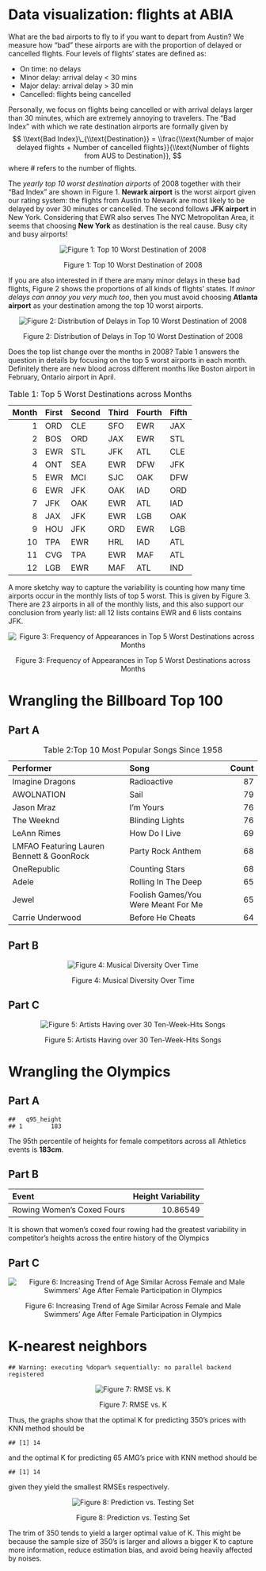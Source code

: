 # Data visualization: flights at ABIA

What are the bad airports to fly to if you want to depart from Austin?
We measure how “bad” these airports are with the proportion of delayed
or cancelled flights. Four levels of flights’ states are defined as:

-   On time: no delays
-   Minor delay: arrival delay \< 30 mins
-   Major delay: arrival delay > 30 min
-   Cancelled: flights being cancelled

Personally, we focus on flights being cancelled or with arrival delays
larger than 30 minutes, which are extremely annoying to travelers. The
“Bad Index” with which we rate destination airports are formally given
by
$$
\\text{Bad Index}\_{\\text{Destination}} = \\frac{\\text{Number of major delayed flights + Number of cancelled flights}}{\\text{Number of flights from AUS to Destination}},
$$
where \# refers to the number of flights.

The *yearly top 10 worst destination airports* of 2008 together with
their “Bad Index” are shown in Figure 1. **Newark airport** is the worst
airport given our rating system: the flights from Austin to Newark are
most likely to be delayed by over 30 minutes or cancelled. The second
follows **JFK airport** in New York. Considering that EWR also serves
The NYC Metropolitan Area, it seems that choosing **New York** as
destination is the real cause. Busy city and busy airports!

<div class="figure" style="text-align: center">

<img src="Exercise_1_files/figure-markdown_github/fig1-1.png" alt="Figure 1: Top 10 Worst Destination of 2008"  />
<p class="caption">
Figure 1: Top 10 Worst Destination of 2008
</p>

</div>

If you are also interested in if there are many minor delays in these
bad flights, Figure 2 shows the proportions of all kinds of flights’
states. If *minor delays can annoy you very much too*, then you must
avoid choosing **Atlanta airport** as your destination among the top 10
worst airports.

<div class="figure" style="text-align: center">

<img src="Exercise_1_files/figure-markdown_github/fig2-1.png" alt="Figure 2: Distribution of Delays in Top 10 Worst Destination of 2008"  />
<p class="caption">
Figure 2: Distribution of Delays in Top 10 Worst Destination of 2008
</p>

</div>

Does the top list change over the months in 2008? Table 1 answers the
question in details by focusing on the top 5 worst airports in each
month. Definitely there are new blood across different months like
Boston airport in February, Ontario airport in April.

<table class="table" style="margin-left: auto; margin-right: auto;">
<caption>
Table 1: Top 5 Worst Destinations across Months
</caption>
<thead>
<tr>
<th style="text-align:right;">
Month
</th>
<th style="text-align:left;">
First
</th>
<th style="text-align:left;">
Second
</th>
<th style="text-align:left;">
Third
</th>
<th style="text-align:left;">
Fourth
</th>
<th style="text-align:left;">
Fifth
</th>
</tr>
</thead>
<tbody>
<tr>
<td style="text-align:right;">
1
</td>
<td style="text-align:left;">
ORD
</td>
<td style="text-align:left;">
CLE
</td>
<td style="text-align:left;">
SFO
</td>
<td style="text-align:left;">
EWR
</td>
<td style="text-align:left;">
JAX
</td>
</tr>
<tr>
<td style="text-align:right;">
2
</td>
<td style="text-align:left;">
BOS
</td>
<td style="text-align:left;">
ORD
</td>
<td style="text-align:left;">
JAX
</td>
<td style="text-align:left;">
EWR
</td>
<td style="text-align:left;">
STL
</td>
</tr>
<tr>
<td style="text-align:right;">
3
</td>
<td style="text-align:left;">
EWR
</td>
<td style="text-align:left;">
STL
</td>
<td style="text-align:left;">
JFK
</td>
<td style="text-align:left;">
ATL
</td>
<td style="text-align:left;">
CLE
</td>
</tr>
<tr>
<td style="text-align:right;">
4
</td>
<td style="text-align:left;">
ONT
</td>
<td style="text-align:left;">
SEA
</td>
<td style="text-align:left;">
EWR
</td>
<td style="text-align:left;">
DFW
</td>
<td style="text-align:left;">
JFK
</td>
</tr>
<tr>
<td style="text-align:right;">
5
</td>
<td style="text-align:left;">
EWR
</td>
<td style="text-align:left;">
MCI
</td>
<td style="text-align:left;">
SJC
</td>
<td style="text-align:left;">
OAK
</td>
<td style="text-align:left;">
DFW
</td>
</tr>
<tr>
<td style="text-align:right;">
6
</td>
<td style="text-align:left;">
EWR
</td>
<td style="text-align:left;">
JFK
</td>
<td style="text-align:left;">
OAK
</td>
<td style="text-align:left;">
IAD
</td>
<td style="text-align:left;">
ORD
</td>
</tr>
<tr>
<td style="text-align:right;">
7
</td>
<td style="text-align:left;">
JFK
</td>
<td style="text-align:left;">
OAK
</td>
<td style="text-align:left;">
EWR
</td>
<td style="text-align:left;">
ATL
</td>
<td style="text-align:left;">
IAD
</td>
</tr>
<tr>
<td style="text-align:right;">
8
</td>
<td style="text-align:left;">
JAX
</td>
<td style="text-align:left;">
JFK
</td>
<td style="text-align:left;">
EWR
</td>
<td style="text-align:left;">
LGB
</td>
<td style="text-align:left;">
OAK
</td>
</tr>
<tr>
<td style="text-align:right;">
9
</td>
<td style="text-align:left;">
HOU
</td>
<td style="text-align:left;">
JFK
</td>
<td style="text-align:left;">
ORD
</td>
<td style="text-align:left;">
EWR
</td>
<td style="text-align:left;">
LGB
</td>
</tr>
<tr>
<td style="text-align:right;">
10
</td>
<td style="text-align:left;">
TPA
</td>
<td style="text-align:left;">
EWR
</td>
<td style="text-align:left;">
HRL
</td>
<td style="text-align:left;">
IAD
</td>
<td style="text-align:left;">
ATL
</td>
</tr>
<tr>
<td style="text-align:right;">
11
</td>
<td style="text-align:left;">
CVG
</td>
<td style="text-align:left;">
TPA
</td>
<td style="text-align:left;">
EWR
</td>
<td style="text-align:left;">
MAF
</td>
<td style="text-align:left;">
ATL
</td>
</tr>
<tr>
<td style="text-align:right;">
12
</td>
<td style="text-align:left;">
LGB
</td>
<td style="text-align:left;">
EWR
</td>
<td style="text-align:left;">
MAF
</td>
<td style="text-align:left;">
ATL
</td>
<td style="text-align:left;">
IND
</td>
</tr>
</tbody>
</table>

A more sketchy way to capture the variability is counting how many time
airports occur in the monthly lists of top 5 worst. This is given by
Figure 3. There are 23 airports in all of the monthly lists, and this
also support our conclusion from yearly list: all 12 lists contains EWR
and 6 lists contains JFK.

<div class="figure" style="text-align: center">

<img src="Exercise_1_files/figure-markdown_github/fig3-1.png" alt="Figure 3: Frequency of Appearances in Top 5 Worst Destinations across Months"  />
<p class="caption">
Figure 3: Frequency of Appearances in Top 5 Worst Destinations across
Months
</p>

</div>

# Wrangling the Billboard Top 100

## Part A

<table class="table" style="margin-left: auto; margin-right: auto;">
<caption>
Table 2:Top 10 Most Popular Songs Since 1958
</caption>
<thead>
<tr>
<th style="text-align:left;">
Performer
</th>
<th style="text-align:left;">
Song
</th>
<th style="text-align:right;">
Count
</th>
</tr>
</thead>
<tbody>
<tr>
<td style="text-align:left;">
Imagine Dragons
</td>
<td style="text-align:left;">
Radioactive
</td>
<td style="text-align:right;">
87
</td>
</tr>
<tr>
<td style="text-align:left;">
AWOLNATION
</td>
<td style="text-align:left;">
Sail
</td>
<td style="text-align:right;">
79
</td>
</tr>
<tr>
<td style="text-align:left;">
Jason Mraz
</td>
<td style="text-align:left;">
I’m Yours
</td>
<td style="text-align:right;">
76
</td>
</tr>
<tr>
<td style="text-align:left;">
The Weeknd
</td>
<td style="text-align:left;">
Blinding Lights
</td>
<td style="text-align:right;">
76
</td>
</tr>
<tr>
<td style="text-align:left;">
LeAnn Rimes
</td>
<td style="text-align:left;">
How Do I Live
</td>
<td style="text-align:right;">
69
</td>
</tr>
<tr>
<td style="text-align:left;">
LMFAO Featuring Lauren Bennett & GoonRock
</td>
<td style="text-align:left;">
Party Rock Anthem
</td>
<td style="text-align:right;">
68
</td>
</tr>
<tr>
<td style="text-align:left;">
OneRepublic
</td>
<td style="text-align:left;">
Counting Stars
</td>
<td style="text-align:right;">
68
</td>
</tr>
<tr>
<td style="text-align:left;">
Adele
</td>
<td style="text-align:left;">
Rolling In The Deep
</td>
<td style="text-align:right;">
65
</td>
</tr>
<tr>
<td style="text-align:left;">
Jewel
</td>
<td style="text-align:left;">
Foolish Games/You Were Meant For Me
</td>
<td style="text-align:right;">
65
</td>
</tr>
<tr>
<td style="text-align:left;">
Carrie Underwood
</td>
<td style="text-align:left;">
Before He Cheats
</td>
<td style="text-align:right;">
64
</td>
</tr>
</tbody>
</table>

## Part B

<div class="figure" style="text-align: center">

<img src="Exercise_1_files/figure-markdown_github/fig4-1.png" alt="Figure 4: Musical Diversity Over Time"  />
<p class="caption">
Figure 4: Musical Diversity Over Time
</p>

</div>

## Part C

<div class="figure" style="text-align: center">

<img src="Exercise_1_files/figure-markdown_github/fig5-1.png" alt="Figure 5: Artists Having over 30 Ten-Week-Hits Songs"  />
<p class="caption">
Figure 5: Artists Having over 30 Ten-Week-Hits Songs
</p>

</div>

# Wrangling the Olympics

## Part A

    ##   q95_height
    ## 1        183

The 95th percentile of heights for female competitors across all
Athletics events is **183cm**.

## Part B

<table class="table" style="width: auto !important; margin-left: auto; margin-right: auto;">
<thead>
<tr>
<th style="text-align:left;">
Event
</th>
<th style="text-align:right;">
Height Variability
</th>
</tr>
</thead>
<tbody>
<tr>
<td style="text-align:left;">
Rowing Women’s Coxed Fours
</td>
<td style="text-align:right;">
10.86549
</td>
</tr>
</tbody>
</table>

It is shown that women’s coxed four rowing had the greatest variability
in competitor’s heights across the entire history of the Olympics

## Part C

<div class="figure" style="text-align: center">

<img src="Exercise_1_files/figure-markdown_github/unnamed-chunk-3-1.png" alt="Figure 6: Increasing Trend of Age Similar Across Female and Male Swimmers' Age After Female Participation in Olympics"  />
<p class="caption">
Figure 6: Increasing Trend of Age Similar Across Female and Male
Swimmers’ Age After Female Participation in Olympics
</p>

</div>

# K-nearest neighbors

    ## Warning: executing %dopar% sequentially: no parallel backend registered

<div class="figure" style="text-align: center">

<img src="Exercise_1_files/figure-markdown_github/fig6-1.png" alt="Figure 7: RMSE vs. K"  />
<p class="caption">
Figure 7: RMSE vs. K
</p>

</div>

Thus, the graphs show that the optimal K for predicting 350’s prices
with KNN method should be

    ## [1] 14

and the optimal K for predicting 65 AMG’s price with KNN method should
be

    ## [1] 14

given they yield the smallest RMSEs respectively.

<div class="figure" style="text-align: center">

<img src="Exercise_1_files/figure-markdown_github/fig7-1.png" alt="Figure 8: Prediction vs. Testing Set"  />
<p class="caption">
Figure 8: Prediction vs. Testing Set
</p>

</div>

The trim of 350 tends to yield a larger optimal value of K. This might
be because the sample size of 350’s is larger and allows a bigger K to
capture more information, reduce estimation bias, and avoid being
heavily affected by noises.
